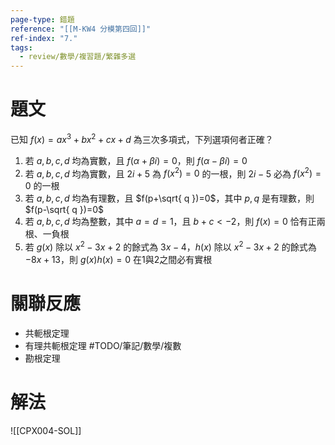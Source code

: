 ```yaml
---
page-type: 錯題
reference: "[[M-KW4 分模第四回]]"
ref-index: "7."
tags:
  - review/數學/複習題/繁雜多選
---
```

# 題文
已知 $f(x) = ax^{3}+bx^{2}+cx+d$ 為三次多項式，下列選項何者正確？
1. 若 $a,b,c,d$ 均為實數，且 $f(\alpha+\beta i)=0$，則 $f(\alpha-\beta i)=0$
2. 若 $a,b,c,d$ 均為實數，且 $2i+5$ 為 $f(x^{2})=0$ 的一根，則 $2i-5$ 必為 $f(x^{2})=0$ 的一根
3. 若 $a,b,c,d$ 均為有理數，且 $f(p+\sqrt{ q })=0$，其中 $p,q$ 是有理數，則 $f(p-\sqrt{ q })=0$
4. 若 $a,b,c,d$ 均為整數，其中 $a=d=1$，且 $b+c< -2$，則 $f(x)=0$ 恰有正兩根、一負根
5. 若 $g(x)$ 除以 $x^{2}-3x+2$ 的餘式為 $3x-4$，$h(x)$ 除以 $x^{2}-3x+2$ 的餘式為 $-8x+13$，則 $g(x)h(x)=0$ 在1與2之間必有實根
# 關聯反應
- 共軛根定理
- 有理共軛根定理 #TODO/筆記/數學/複數 
- 勘根定理
# 解法
![[CPX004-SOL]]